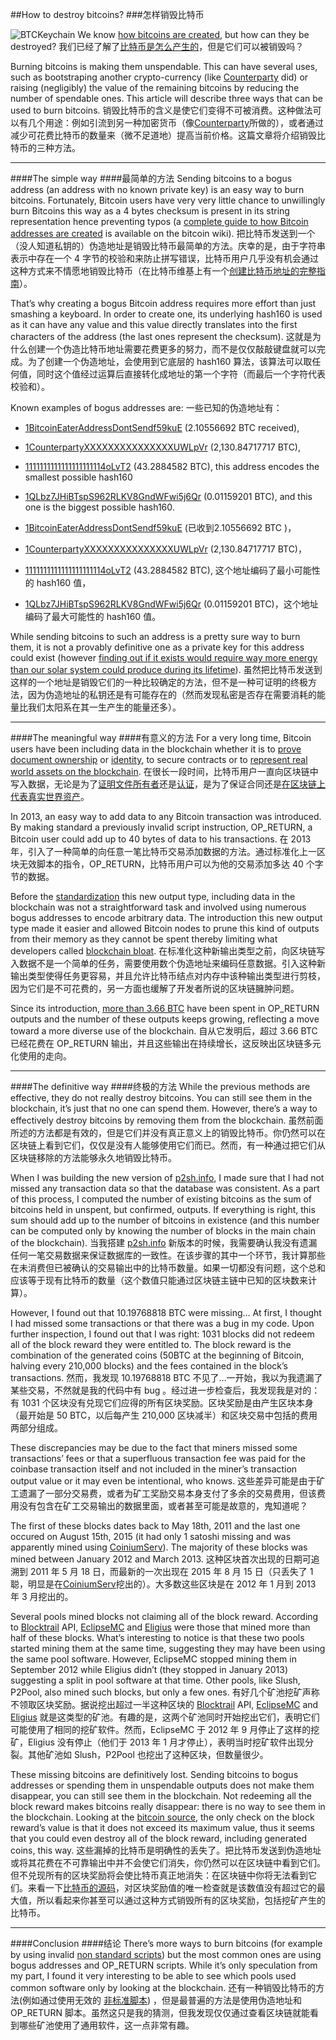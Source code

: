 ##How to destroy bitcoins?
###怎样销毁比特币

![BTCKeychain](https://www.flickr.com/photos/btckeychain/14276700855)
We know [how bitcoins are created](https://en.bitcoin.it/wiki/Mining), but how can they be destroyed?
我们已经了解了[比特币是怎么产生的](https://en.bitcoin.it/wiki/Mining)，但是它们可以被销毁吗？

Burning bitcoins is making them unspendable. This can have several uses, such as bootstraping another crypto-currency (like [Counterparty](http://counterparty.io/) did) or raising (negligibly) the value of the remaining bitcoins by reducing the number of spendable ones. This article will describe three ways that can be used to burn bitcoins.
销毁比特币的含义是使它们变得不可被消费。这种做法可以有几个用途：例如引流到另一种加密货币（像[Counterparty](http://counterparty.io/)所做的），或者通过减少可花费比特币的数量来（微不足道地）提高当前价格。这篇文章将介绍销毁比特币的三种方法。

---
####The simple way
####最简单的方法
Sending bitcoins to a bogus address (an address with no known private key) is an easy way to burn bitcoins. Fortunately, Bitcoin users have very very little chance to unwillingly burn Bitcoins this way as a 4 bytes checksum is present in its string representation hence preventing typos (a [complete guide to how Bitcoin addresses are created](https://en.bitcoin.it/wiki/Technical_background_of_version_1_Bitcoin_addresses) is available on the bitcoin wiki).
把比特币发送到一个（没人知道私钥的）伪造地址是销毁比特币最简单的方法。庆幸的是，由于字符串表示中存在一个 4 字节的校验和来防止拼写错误，比特币用户几乎没有机会通过这种方式来不情愿地销毁比特币（在比特币维基上有一个[创建比特币地址的完整指南](https://en.bitcoin.it/wiki/Technical_background_of_version_1_Bitcoin_addresses)）。

That’s why creating a bogus Bitcoin address requires more effort than just smashing a keyboard. In order to create one, its underlying hash160 is used as it can have any value and this value directly translates into the first characters of the address (the last ones represent the checksum).
这就是为什么创建一个伪造比特币地址需要花费更多的努力，而不是仅仅敲敲键盘就可以完成。为了创建一个伪造地址，会使用到它底层的 hash160 算法，该算法可以取任何值，同时这个值经过运算后直接转化成地址的第一个字符（而最后一个字符代表校验和）。

Known examples of bogus addresses are:
一些已知的伪造地址有：
- [1BitcoinEaterAddressDontSendf59kuE](http://blockchain.info/address/1BitcoinEaterAddressDontSendf59kuE) (2.10556692 BTC received),
- [1CounterpartyXXXXXXXXXXXXXXXUWLpVr](https://blockchain.info/address/1CounterpartyXXXXXXXXXXXXXXXUWLpVr) (2,130.84717717 BTC),
- [1111111111111111111114oLvT2](https://blockchain.info/address/1111111111111111111114oLvT2) (43.2884582 BTC), this address encodes the smallest possible hash160
- [1QLbz7JHiBTspS962RLKV8GndWFwi5j6Qr](https://blockchain.info/address/1QLbz7JHiBTspS962RLKV8GndWFwi5j6Qr) (0.01159201 BTC), and this one is the biggest possible hash160.

- [1BitcoinEaterAddressDontSendf59kuE](http://blockchain.info/address/1BitcoinEaterAddressDontSendf59kuE) (已收到2.10556692 BTC )，
- [1CounterpartyXXXXXXXXXXXXXXXUWLpVr](https://blockchain.info/address/1CounterpartyXXXXXXXXXXXXXXXUWLpVr) (2,130.84717717 BTC)，
- [1111111111111111111114oLvT2](https://blockchain.info/address/1111111111111111111114oLvT2) (43.2884582 BTC), 这个地址编码了最小可能性的 hash160 值，
- [1QLbz7JHiBTspS962RLKV8GndWFwi5j6Qr](https://blockchain.info/address/1QLbz7JHiBTspS962RLKV8GndWFwi5j6Qr) (0.01159201 BTC)，这个地址编码了最大可能性的 hash160 值。

While sending bitcoins to such an address is a pretty sure way to burn them, it is not a provably definitive one as a private key for this address could exist (however [finding out if it exists would require way more energy than our solar system could produce during its lifetime](https://i.imgur.com/fYFBsqp.jpg)).
虽然把比特币发送到这样的一个地址是销毁它们的一种比较确定的方法，但不是一种可证明的终极方法，因为伪造地址的私钥还是有可能存在的（然而发现私密是否存在需要消耗的能量比我们太阳系在其一生产生的能量还多）。

---
####The meaningful way
####有意义的方法
For a very long time, Bitcoin users have been including data in the blockchain whether it is to [prove document ownership](https://www.proofofexistence.com/) or [identity](http://onename.com/), to secure contracts or to [represent real world assets on the blockchain](https://en.bitcoin.it/wiki/Colored_Coins).
在很长一段时间，比特币用户一直向区块链中写入数据，无论是为了[证明文件所有者](https://www.proofofexistence.com/)还是[认证](http://onename.com/)，是为了保证合同还是[在区块链上代表真实世界资产](https://en.bitcoin.it/wiki/Colored_Coins)。

In 2013, an easy way to add data to any Bitcoin transaction was introduced. By making standard a previously invalid script instruction, OP_RETURN, a Bitcoin user could add up to 40 bytes of data to his transactions.
在 2013 年，引入了一种简单的向任意一笔比特币交易添加数据的方法。通过标准化上一区块无效脚本的指令，OP_RETURN，比特币用户可以为他的交易添加多达 40 个字节的数据。

Before the [standardization](https://github.com/bitcoin/bitcoin/pull/2738) this new output type, including data in the blockchain was not a straightforward task and involved using numerous bogus addresses to encode arbitrary data. The introduction this new output type made it easier and allowed Bitcoin nodes to prune this kind of outputs from their memory as they cannot be spent thereby limiting what developers called [blockchain bloat](http://www.coindesk.com/new-forms-spam-bloat-bitcoins-block-chain/).
在标准化这种新输出类型之前，向区块链写入数据不是一个简单的任务，需要使用数个伪造地址来编码任意数据。引入这种新输出类型使得任务更容易，并且允许比特币结点对内存中该种输出类型进行剪枝，因为它们是不可花费的，另一方面也缓解了开发者所说的区块链臃肿问题。

Since its introduction, [more than 3.66 BTC](http://p2sh.info/dashboard/db/op_return-statistics) have been spent in OP_RETURN outputs and the number of these outputs keeps growing, reflecting a move toward a more diverse use of the blockchain.
自从它发明后，超过 3.66 BTC 已经花费在 OP_RETURN 输出，并且这些输出在持续增长，这反映出区块链多元化使用的走向。

---

####The definitive way
####终极的方法
While the previous methods are effective, they do not really destroy bitcoins. You can still see them in the blockchain, it’s just that no one can spend them. However, there’s a way to effectively destroy bitcoins by removing them from the blockchain.
虽然前面所述的方法都是有效的，但是它们并没有真正意义上的销毁比特币。你仍然可以在区块链上看到它们，仅仅是没有人能够使用它们而已。然而，有一种通过把它们从区块链移除的方法能够永久地销毁比特币。

When I was building the new version of [p2sh.info](http://p2sh.info/), I made sure that I had not missed any transaction data so that the database was consistent. As a part of this process, I computed the number of existing bitcoins as the sum of bitcoins held in unspent, but confirmed, outputs. If everything is right, this sum should add up to the number of bitcoins in existence (and this number can be computed only by knowing the number of blocks in the main chain of the blockchain).
当我搭建 [p2sh.info](http://p2sh.info/) 新版本的时候，我需要确认我没有遗漏任何一笔交易数据来保证数据库的一致性。在该步骤的其中一个环节，我计算那些在未消费但已被确认的交易输出中的比特币数量。如果一切都没有问题，这个总和应该等于现有比特币的数量（这个数值只能通过区块链主链中已知的区块数来计算）。

However, I found out that 10.19768818 BTC were missing… At first, I thought I had missed some transactions or that there was a bug in my code. Upon further inspection, I found out that I was right: 1031 blocks did not redeem all of the block reward they were entitled to. The block reward is the combination of the generated coins (50BTC at the beginning of Bitcoin, halving every 210,000 blocks) and the fees contained in the block’s transactions.
然而，我发现 10.19768818 BTC 不见了...一开始，我以为我遗漏了某些交易，不然就是我的代码中有 bug 。经过进一步检查后，我发现我是对的： 有 1031 个区块没有兑现它们应得的所有区块奖励。区块奖励是由产生区块本身（最开始是 50 BTC，以后每产生 210,000 区块减半）和区块交易中包括的费用两部分组成。

These discrepancies may be due to the fact that miners missed some transactions’ fees or that a superfluous transaction fee was paid for the coinbase transaction itself and not included in the miner’s transaction output value or it may even be intentional, who knows.
这些差异可能是由于矿工遗漏了一部分交易费，或者为矿工奖励交易本身支付了多余的交易费用，但该费用没有包含在矿工交易输出的数据里面，或者甚至可能是故意的，鬼知道呢？

The first of these blocks dates back to May 18th, 2011 and the last one occured on August 15th, 2015 (it had only 1 satoshi missing and was apparently mined using [CoiniumServ](http://www.int6ware.com/products/coiniumserv/)). The majority of these blocks was mined between January 2012 and March 2013.
这种区块首次出现的日期可追溯到 2011 年 5 月 18 日，而最新的一次出现在 2015 年 8 月 15 日（只丢失了 1 聪，明显是在[CoiniumServ](http://www.int6ware.com/products/coiniumserv/)挖出的）。大多数这些区块是在 2012 年 1 月到 2013 年 3 月挖出的。

Several pools mined blocks not claiming all of the block reward. According to [Blocktrail](https://www.blocktrail.com/) API, [EclipseMC](https://eclipsemc.com/) and [Eligius](http://eligius.st/) were those that mined more than half of these blocks. What’s interesting to notice is that these two pools started mining them at the same time, suggesting they may have been using the same pool software. However, EclipseMC stopped mining them in September 2012 while Eligius didn’t (they stopped in January 2013) suggesting a split in pool software at that time. Other pools, like Slush, P2Pool, also mined such blocks, but only a few ones.
有好几个矿池挖矿声称不领取区块奖励。据说挖出超过一半这种区块的 [Blocktrail](https://www.blocktrail.com/) API, [EclipseMC](https://eclipsemc.com/) and [Eligius](http://eligius.st/) 就是这类型的矿池。有趣的是，这两个矿池同时开始挖出它们，表明它们可能使用了相同的挖矿软件。然而，EclipseMC 于 2012 年 9 月停止了这样的挖矿，Eligius 没有停止（他们于 2013 年 1 月才停止），表明当时挖矿软件出现分裂。其他矿池如 Slush，P2Pool 也挖出了这种区块，但数量很少。

These missing bitcoins are definitively lost. Sending bitcoins to bogus addresses or spending them in unspendable outputs does not make them disappear, you can still see them in the blockchain. Not redeeming all the block reward makes bitcoins really disappear: there is no way to see them in the blockchain. Looking at the [bitcoin source](https://github.com/bitcoin/bitcoin/blob/54e8bfec8387ee154f8b15b41ae0b29bc2cd9bbc/src/main.cpp#L1873), the only check on the block reward’s value is that it does not exceed its maximum value, thus it seems that you could even destroy all of the block reward, including generated coins, this way.
这些漏掉的比特币是明确性的丢失了。把比特币发送到伪造地址或将其花费在不可靠输出中并不会使它们消失，你仍然可以在区块链中看到它们。但不兑现所有的区块奖励将会使比特币真正地消失：在区块链中你将无法看到它们。来看一下[比特币的源码](https://github.com/bitcoin/bitcoin/blob/54e8bfec8387ee154f8b15b41ae0b29bc2cd9bbc/src/main.cpp#L1873)，对区块奖励值的唯一检查就是该数值没有超过它的最大值，所以看起来你甚至可以通过这种方式销毁所有的区块奖励，包括挖矿产生的比特币。

---

####Conclusion
####结论
There’s more ways to burn bitcoins (for example by using invalid [non standard scripts](https://medium.com/@alcio/a-look-at-bitcoin-non-standard-outputs-c97f65cccbb6)) but the most common ones are using bogus addresses and OP_RETURN scripts. While it’s only speculation from my part, I found it very interesting to be able to see which pools used common software only by looking at the blockchain.
还有一种销毁比特币的方法(例如通过使用无效的 [非标准脚本](https://medium.com/@alcio/a-look-at-bitcoin-non-standard-outputs-c97f65cccbb6)) ，但是最普遍的方法是使用伪造地址和 OP_RETURN 脚本。虽然这只是我的猜测，但我发现仅仅通过查看区块链就能看到哪些矿池使用了通用软件，这一点非常有趣。

